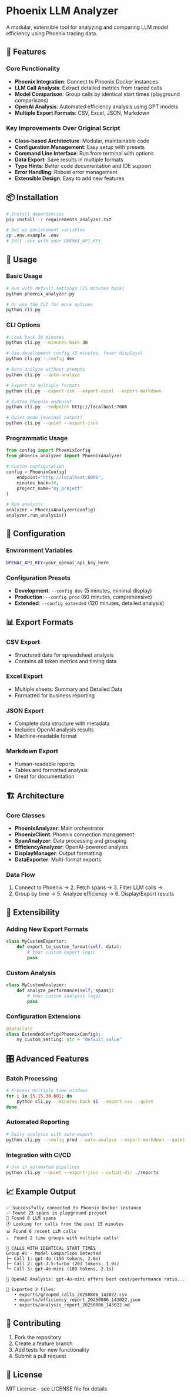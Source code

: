 # Phoenix LLM Analyzer

A modular, extensible tool for analyzing and comparing LLM model efficiency using Phoenix tracing data.

## 🚀 Features

### Core Functionality
- **Phoenix Integration**: Connect to Phoenix Docker instances
- **LLM Call Analysis**: Extract detailed metrics from traced calls
- **Model Comparison**: Group calls by identical start times (playground comparisons)
- **OpenAI Analysis**: Automated efficiency analysis using GPT models
- **Multiple Export Formats**: CSV, Excel, JSON, Markdown

### Key Improvements Over Original Script
- **Class-based Architecture**: Modular, maintainable code
- **Configuration Management**: Easy setup with presets
- **Command Line Interface**: Run from terminal with options
- **Data Export**: Save results in multiple formats
- **Type Hints**: Better code documentation and IDE support
- **Error Handling**: Robust error management
- **Extensible Design**: Easy to add new features

## 📦 Installation

```bash
# Install dependencies
pip install -r requirements_analyzer.txt

# Set up environment variables
cp .env.example .env
# Edit .env with your OPENAI_API_KEY
```

## 🎯 Usage

### Basic Usage
```bash
# Run with default settings (15 minutes back)
python phoenix_analyzer.py

# Or use the CLI for more options
python cli.py
```

### CLI Options
```bash
# Look back 30 minutes
python cli.py --minutes-back 30

# Use development config (5 minutes, fewer displays)
python cli.py --config dev

# Auto-analyze without prompts
python cli.py --auto-analyze

# Export to multiple formats
python cli.py --export-csv --export-excel --export-markdown

# Custom Phoenix endpoint
python cli.py --endpoint http://localhost:7006

# Quiet mode (minimal output)
python cli.py --quiet --export-json
```

### Programmatic Usage
```python
from config import PhoenixConfig
from phoenix_analyzer import PhoenixAnalyzer

# Custom configuration
config = PhoenixConfig(
    endpoint="http://localhost:6006",
    minutes_back=30,
    project_name="my_project"
)

# Run analysis
analyzer = PhoenixAnalyzer(config)
analyzer.run_analysis()
```

## 🔧 Configuration

### Environment Variables
```bash
OPENAI_API_KEY=your_openai_api_key_here
```

### Configuration Presets
- **Development**: `--config dev` (5 minutes, minimal display)
- **Production**: `--config prod` (60 minutes, comprehensive)
- **Extended**: `--config extended` (120 minutes, detailed analysis)

## 📊 Export Formats

### CSV Export
- Structured data for spreadsheet analysis
- Contains all token metrics and timing data

### Excel Export
- Multiple sheets: Summary and Detailed Data
- Formatted for business reporting

### JSON Export
- Complete data structure with metadata
- Includes OpenAI analysis results
- Machine-readable format

### Markdown Export
- Human-readable reports
- Tables and formatted analysis
- Great for documentation

## 🏗️ Architecture

### Core Classes
- **PhoenixAnalyzer**: Main orchestrator
- **PhoenixClient**: Phoenix connection management
- **SpanAnalyzer**: Data processing and grouping
- **EfficiencyAnalyzer**: OpenAI-powered analysis
- **DisplayManager**: Output formatting
- **DataExporter**: Multi-format exports

### Data Flow
1. Connect to Phoenix → 2. Fetch spans → 3. Filter LLM calls → 
4. Group by time → 5. Analyze efficiency → 6. Display/Export results

## 🔄 Extensibility

### Adding New Export Formats
```python
class MyCustomExporter:
    def export_to_custom_format(self, data):
        # Your custom export logic
        pass
```

### Custom Analysis
```python
class MyCustomAnalyzer:
    def analyze_performance(self, spans):
        # Your custom analysis logic
        pass
```

### Configuration Extensions
```python
@dataclass
class ExtendedConfig(PhoenixConfig):
    my_custom_setting: str = "default_value"
```

## 🎛️ Advanced Features

### Batch Processing
```bash
# Process multiple time windows
for i in {5,15,30,60}; do
    python cli.py --minutes-back $i --export-csv --quiet
done
```

### Automated Reporting
```bash
# Daily analysis with auto-export
python cli.py --config prod --auto-analyze --export-markdown --quiet
```

### Integration with CI/CD
```bash
# Use in automated pipelines
python cli.py --quiet --export-json --output-dir ./reports
```

## 📈 Example Output

```
✅ Successfully connected to Phoenix Docker instance
✅ Found 23 spans in playground project
🎯 Found 8 LLM spans
🕐 Looking for calls from the past 15 minutes
📊 Found 6 recent LLM calls
⚠️  Found 2 time groups with multiple calls!

🔄 CALLS WITH IDENTICAL START TIMES
Group #1 - Model Comparison Detected
├─ Call 1: gpt-4o (156 tokens, 2.8s)
├─ Call 2: gpt-3.5-turbo (203 tokens, 1.9s)
└─ Call 3: gpt-4o-mini (189 tokens, 2.1s)

🤖 OpenAI Analysis: gpt-4o-mini offers best cost/performance ratio...

📁 Exported 3 files:
   • exports/grouped_calls_20250806_143022.csv
   • exports/efficiency_report_20250806_143022.json
   • exports/analysis_report_20250806_143022.md
```

## 🤝 Contributing

1. Fork the repository
2. Create a feature branch
3. Add tests for new functionality
4. Submit a pull request

## 📄 License

MIT License - see LICENSE file for details
